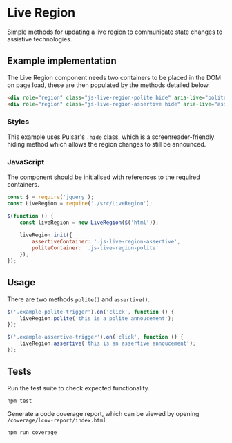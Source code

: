 <h1>Live Region</h1>

Simple methods for updating a live region to communicate state changes to assistive technologies.

<h2>Example implementation</h2>

The Live Region component needs two containers to be placed in the DOM on page load, these are then populated by the methods detailed below.

```html
<div role="region" class="js-live-region-polite hide" aria-live="polite"></div>
<div role="region" class="js-live-region-assertive hide" aria-live="assertive"></div>
```

<h3>Styles</h3>

This example uses Pulsar's `.hide` class, which is a screenreader-friendly hiding method which allows the region changes to still be announced.

<h3>JavaScript</h3>

The component should be initialised with references to the required containers.

```js
const $ = require('jquery');
const LiveRegion = require('./src/LiveRegion');

$(function () {
    const liveRegion = new LiveRegion($('html'));
    
    liveRegion.init({
        assertiveContainer: '.js-live-region-assertive',
        politeContainer: '.js-live-region-polite'
    });
});
```

<h2>Usage</h2>

There are two methods `polite()` and `assertive()`.

```js
$('.example-polite-trigger').on('click', function () {
    liveRegion.polite('this is a polite annoucement');
});

$('.example-assertive-trigger').on('click', function () {
    liveRegion.assertive('this is an assertive annoucement');
});
```

<h2>Tests</h2>

Run the test suite to check expected functionality.

```shell
npm test
```

Generate a code coverage report, which can be viewed by opening `/coverage/lcov-report/index.html`

```shell
npm run coverage
```
